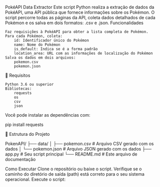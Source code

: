  PokéAPI Data Extractor
 Este script Python realiza a extração de dados da PokéAPI, uma API pública que fornece informações sobre os Pokémon.
 O script percorre todas as páginas da API, coleta dados detalhados de cada Pokémon e os salva em dois formatos: .csv e .json.
 Funcionalidades

    Faz requisições à PokéAPI para obter a lista completa de Pokémon.
    Para cada Pokémon, coleta:
        id: Identificador único do Pokémon
        name: Nome do Pokémon
        is_default: Indica se é a forma padrão
        location_area: URL com as informações de localização do Pokémon
    Salva os dados em dois arquivos:
        pokemon.csv
        pokemon.json
🧰 Requisitos

    Python 3.6 ou superior
    Bibliotecas:
        requests
        os
        csv
        json

Você pode instalar as dependências com:

pip install requests

📂 Estrutura do Projeto

PokenAPI/
├── data/
│   ├── pokemon.csv       # Arquivo CSV gerado com os dados
│   └── pokemon.json      # Arquivo JSON gerado com os dados
├── app.py             # Seu script principal
└── README.md             # Este arquivo de documentação


Como Executar
    Clone o repositório ou baixe o script.
    Verifique se o caminho do diretório de saída (path) está correto para o seu sistema operacional.
    Execute o script:
    
